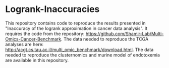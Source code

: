 # Logrank-Inaccuracies
This repository contains code to reproduce the results presented in "Inaccuracy of the logrank approximation in cancer data analysis".
It requires the code from the repository: https://github.com/Shamir-Lab/Multi-Omics-Cancer-Benchmark.
The data needed to reproduce the TCGA analyses are here: http://acgt.cs.tau.ac.il/multi_omic_benchmark/download.html.
The data needed to reproduce the clusternomics and murine model of endotoxemia are available in this repository.
